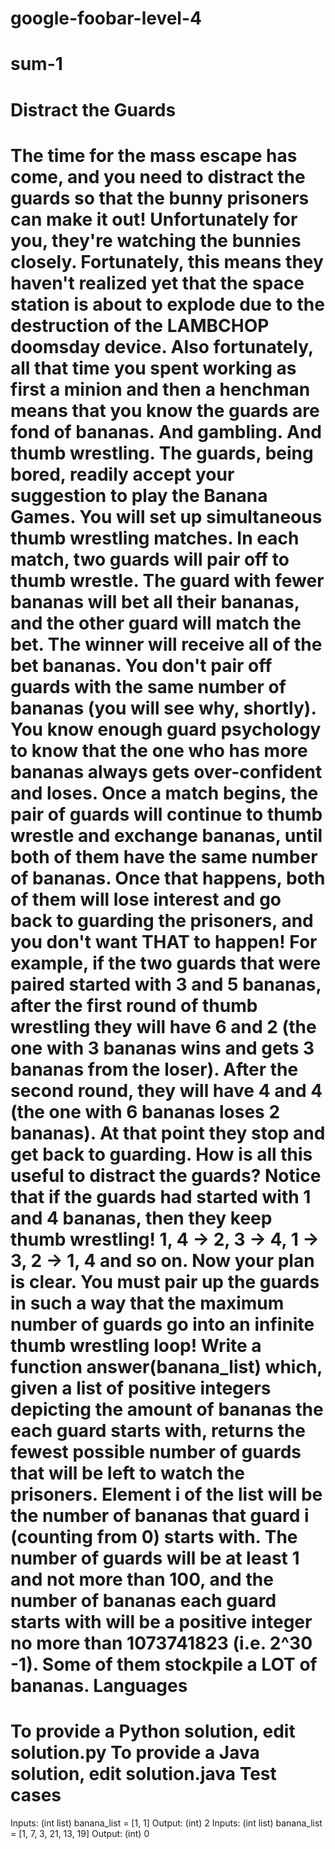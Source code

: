 # google-foobar-level-4
# sum-1
Distract the Guards
===================
The time for the mass escape has come, and you need to distract the guards so
that the bunny prisoners can make it out! Unfortunately for you, they're
watching the bunnies closely. Fortunately, this means they haven't realized yet
that the space station is about to explode due to the destruction of the
LAMBCHOP doomsday device. Also fortunately, all that time you spent working as
first a minion and then a henchman means that you know the guards are fond of
bananas. And gambling. And thumb wrestling.
The guards, being bored, readily accept your suggestion to play the Banana
Games.
You will set up simultaneous thumb wrestling matches. In each match, two guards
will pair off to thumb wrestle. The guard with fewer bananas will bet all their
bananas, and the other guard will match the bet. The winner will receive all of
the bet bananas. You don't pair off guards with the same number of bananas (you
will see why, shortly). You know enough guard psychology to know that the one
who has more bananas always gets over-confident and loses. Once a match begins,
the pair of guards will continue to thumb wrestle and exchange bananas, until
both of them have the same number of bananas. Once that happens, both of them
will lose interest and go back to guarding the prisoners, and you don't want
THAT to happen!
For example, if the two guards that were paired started with 3 and 5 bananas,
after the first round of thumb wrestling they will have 6 and 2 (the one with 3
bananas wins and gets 3 bananas from the loser). After the second round, they
will have 4 and 4 (the one with 6 bananas loses 2 bananas). At that point they
stop and get back to guarding.
How is all this useful to distract the guards? Notice that if the guards had
started with 1 and 4 bananas, then they keep thumb wrestling! 1, 4 -> 2, 3 -> 4,
1 -> 3, 2 -> 1, 4 and so on.
Now your plan is clear. You must pair up the guards in such a way that the
maximum number of guards go into an infinite thumb wrestling loop!
Write a function answer(banana_list) which, given a list of positive integers
depicting the amount of bananas the each guard starts with, returns the fewest
possible number of guards that will be left to watch the prisoners. Element i of
the list will be the number of bananas that guard i (counting from 0) starts
with.
The number of guards will be at least 1 and not more than 100, and the number of
bananas each guard starts with will be a positive integer no more than
1073741823 (i.e. 2^30 -1). Some of them stockpile a LOT of bananas.
Languages
=========
To provide a Python solution, edit solution.py
To provide a Java solution, edit solution.java
Test cases
==========
Inputs:
    (int list) banana_list = [1, 1]
Output:
    (int) 2
Inputs:
    (int list) banana_list = [1, 7, 3, 21, 13, 19]
Output:
    (int) 0
